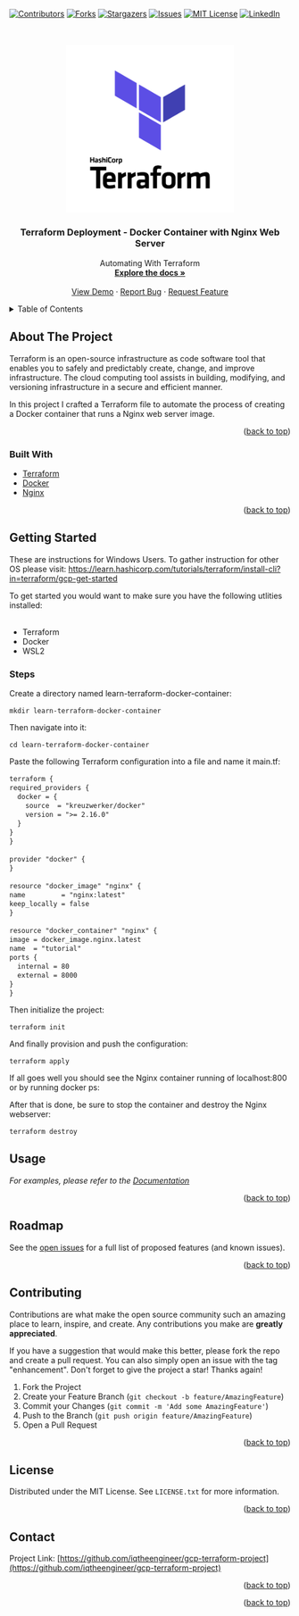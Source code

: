 <div id="top"></div>
<!--
*** Thanks for checking out the Best-README-Template. If you have a suggestion
*** that would make this better, please fork the repo and create a pull request
*** or simply open an issue with the tag "enhancement".
*** Don't forget to give the project a star!
*** Thanks again! Now go create something AMAZING! :D
-->



<!-- PROJECT SHIELDS -->
<!--
*** I'm using markdown "reference style" links for readability.
*** Reference links are enclosed in brackets [ ] instead of parentheses ( ).
*** See the bottom of this document for the declaration of the reference variables
*** for contributors-url, forks-url, etc. This is an optional, concise syntax you may use.
*** https://www.markdownguide.org/basic-syntax/#reference-style-links
-->
[![Contributors][contributors-shield]][contributors-url]
[![Forks][forks-shield]][forks-url]
[![Stargazers][stars-shield]][stars-url]
[![Issues][issues-shield]][issues-url]
[![MIT License][license-shield]][license-url]
[![LinkedIn][linkedin-shield]][linkedin-url]



<!-- PROJECT LOGO -->
<br />
<div align="center">
 
<br>
 <img src = "readmepics/terraform.png" width = 300>

<h3 align="center">Terraform Deployment - Docker Container with Nginx Web Server</h3>
  <p align="center">
    Automating With Terraform
    <br />
    <a href="https://github.com/iqtheengineer/gcp-terraform-project"><strong>Explore the docs »</strong></a>
    <br />
    <br />
    <a href="https://github.com/iqtheengineer/gcp-terraform-project">View Demo</a>
    ·
    <a href="https://github.com/iqtheengineer/gcp-terraform-project/issues">Report Bug</a>
    ·
    <a href="https://github.com/iqtheengineer/gcp-terraform-project/issues">Request Feature</a>
  </p>
</div>



<!-- TABLE OF CONTENTS -->
<details>
  <summary>Table of Contents</summary>
  <ol>
    <li>
      <a href="#about-the-project">About The Project</a>
      <ul>
        <li><a href="#built-with">Built With</a></li>
      </ul>
    </li>
    <li>
      <a href="#getting-started">Getting Started</a>
    </li>
    <li><a href="#usage">Usage</a></li>
    <li><a href="#roadmap">Roadmap</a></li>
    <li><a href="#contributing">Contributing</a></li>
    <li><a href="#license">License</a></li>
    <li><a href="#contact">Contact</a></li>
  </ol>
</details>



<!-- ABOUT THE PROJECT -->
## About The Project


Terraform is an open-source infrastructure as code software tool that enables you to safely and predictably create, change, and improve infrastructure. The cloud computing tool assists in building, modifying, and versioning infrastructure in a secure and efficient manner.

In this project I crafted a Terraform file to automate the process of creating a Docker container that runs a Nginx web server image.


<p align="right">(<a href="#top">back to top</a>)</p>



### Built With

* [Terraform](https://www.terraform.io/)
* [Docker](https://www.docker.com/)
* [Nginx](https://www.nginx.com/)


<p align="right">(<a href="#top">back to top</a>)</p>



<!-- GETTING STARTED -->
## Getting Started
These are instructions for Windows Users. To gather instruction for other OS please visit: https://learn.hashicorp.com/tutorials/terraform/install-cli?in=terraform/gcp-get-started

To get started you would want to make sure you have the following utlities installed: <br><br>

- Terraform
- Docker
- WSL2



### Steps

Create a directory named learn-terraform-docker-container:
 
  ```
  mkdir learn-terraform-docker-container
  ```
Then navigate into it:
  ```
  cd learn-terraform-docker-container
  ```
Paste the following Terraform configuration into a file and name it main.tf:

  ```
  terraform {
  required_providers {
    docker = {
      source  = "kreuzwerker/docker"
      version = ">= 2.16.0"
    }
  }
}

provider "docker" {
}

resource "docker_image" "nginx" {
  name         = "nginx:latest"
  keep_locally = false
}

resource "docker_container" "nginx" {
  image = docker_image.nginx.latest
  name  = "tutorial"
  ports {
    internal = 80
    external = 8000
  }
}

  ```

Then initialize the project:
  ```
  terraform init
  ```
And finally provision and push the configuration:
  ```
  terraform apply
  ```

If all goes well you should see the Nginx container running of localhost:800 or by running docker ps:

After that is done, be sure to stop the container and destroy the Nginx webserver:
   ```
  terraform destroy
  ```





<!-- USAGE EXAMPLES -->
## Usage


_For examples, please refer to the [Documentation](https://learn.hashicorp.com/tutorials/terraform/install-cli?in=terraform/gcp-get-started)_

<p align="right">(<a href="#top">back to top</a>)</p>



<!-- ROADMAP -->
## Roadmap


See the [open issues](https://github.com/iqtheengineer/gcp-terraform-project/issues) for a full list of proposed features (and known issues).

<p align="right">(<a href="#top">back to top</a>)</p>



<!-- CONTRIBUTING -->
## Contributing

Contributions are what make the open source community such an amazing place to learn, inspire, and create. Any contributions you make are **greatly appreciated**.

If you have a suggestion that would make this better, please fork the repo and create a pull request. You can also simply open an issue with the tag "enhancement".
Don't forget to give the project a star! Thanks again!

1. Fork the Project
2. Create your Feature Branch (`git checkout -b feature/AmazingFeature`)
3. Commit your Changes (`git commit -m 'Add some AmazingFeature'`)
4. Push to the Branch (`git push origin feature/AmazingFeature`)
5. Open a Pull Request

<p align="right">(<a href="#top">back to top</a>)</p>



<!-- LICENSE -->
## License

Distributed under the MIT License. See `LICENSE.txt` for more information.

<p align="right">(<a href="#top">back to top</a>)</p>



<!-- CONTACT -->
## Contact


Project Link: [https://github.com/iqtheengineer/gcp-terraform-project](https://github.com/iqtheengineer/gcp-terraform-project)

<p align="right">(<a href="#top">back to top</a>)</p>



<!-- ACKNOWLEDGMENTS -->


<p align="right">(<a href="#top">back to top</a>)</p>



<!-- MARKDOWN LINKS & IMAGES -->
<!-- https://www.markdownguide.org/basic-syntax/#reference-style-links -->
[contributors-shield]: https://img.shields.io/github/contributors/iqtheengineer/gcp-terraform-project.svg?style=for-the-badge
[contributors-url]: https://github.com/iqtheengineer/gcp-terraform-project/graphs/contributors
[forks-shield]: https://img.shields.io/github/forks/iqtheengineer/gcp-terraform-project.svg?style=for-the-badge
[forks-url]: https://github.com/iqtheengineer/gcp-terraform-project/network/members
[stars-shield]: https://img.shields.io/github/stars/iqtheengineer/gcp-terraform-project.svg?style=for-the-badge
[stars-url]: https://github.com/iqtheengineer/gcp-terraform-project/stargazers
[issues-shield]: https://img.shields.io/github/issues/iqtheengineer/gcp-terraform-project.svg?style=for-the-badge
[issues-url]: https://github.com/iqtheengineer/gcp-terraform-project/issues
[license-shield]: https://img.shields.io/github/license/github_username/repo_name.svg?style=for-the-badge
[license-url]: https://github.com/github_username/repo_name/blob/master/LICENSE.txt
[linkedin-shield]: https://img.shields.io/badge/-LinkedIn-black.svg?style=for-the-badge&logo=linkedin&colorB=555
[linkedin-url]: https://linkedin.com/in/iman-crooks
[product-screenshot]: downloads/ImanCrooks1_whiteBG.gif
